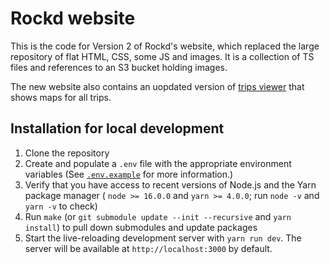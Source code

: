 # Rockd website

This is the code for Version 2 of Rockd's website, which replaced the large repository of flat HTML, CSS, some JS and images.
It is a collection of TS files and references to an S3 bucket holding images.

The new website also contains an uopdated version of [trips viewer](https://github.com/UW-Macrostrat/rockd-trips) that shows maps for all trips.

## Installation for local development

1. Clone the repository
2. Create and populate a `.env` file with the appropriate environment variables (See [
   `.env.example`](https://github.com/UW-Macrostrat/rockd-website/blob/main/.env.example) for more information.)
3. Verify that you have access to recent versions of Node.js and the Yarn package manager ( `node >= 16.0.0` and
   `yarn >= 4.0.0`; run `node -v` and `yarn -v` to check)
4. Run `make` (or `git submodule update --init --recursive` and `yarn install`) to pull down submodules and update packages
5. Start the live-reloading development server with `yarn run dev`. The server will be available at
   `http://localhost:3000` by default.
